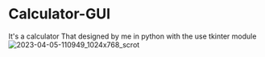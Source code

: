 # Calculator-GUI
It's a calculator That designed by me in python with the use tkinter module 
![2023-04-05-110949_1024x768_scrot](https://user-images.githubusercontent.com/93211904/229995246-45a0233a-4109-45ad-b4bc-2a526fd143c5.jpg)<br>

